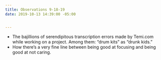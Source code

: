 ```yaml
---
title: Observations 9-18-19
date: 2019-10-13 14:39:00 -05:00


---
```


- The bajillions of serendipitous transcription errors made by Temi.com while working on a project. Among them: “drum kits” as “drunk kids.”
- How there’s a very fine line between being good at focusing and being good at not caring.
